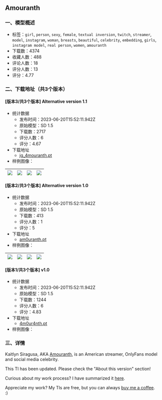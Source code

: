 ## Amouranth
### 一、模型概述

- 标签：`girl`, `person`, `sexy`, `female`, `textual inversion`, `twitch`, `streamer`, `model`, `instagram`, `woman`, `breasts`, `beautiful`, `celebrity`, `embedding`, `girls`, `instagram model`, `real person`, `women`, `amouranth`
- 下载数：4374
- 收藏人数：488
- 评论人数：18
- 评分人数：13
- 评分：4.77

### 二、下载地址（共3个版本）

#### [版本3/共3个版本] Alternative version 1.1

- 统计数据
  - 发布时间：2023-06-20T15:52:11.942Z
  - 原始模型：SD 1.5
  - 下载数：2717
  - 评分人数：6
  - 评分：4.67
- 下载地址
  - [jg_4mouranth.pt](https://civitai.com/api/download/models/24683)
- 样例图像：

| <img src="https://image.civitai.com/xG1nkqKTMzGDvpLrqFT7WA/7ba692a7-1d21-4a1c-8875-f811b9530f3c/width=450/1218751.jpeg" /> | <img src="https://image.civitai.com/xG1nkqKTMzGDvpLrqFT7WA/94591ae2-d635-4608-9902-65070f8557ed/width=450/1218741.jpeg" /> | <img src="https://image.civitai.com/xG1nkqKTMzGDvpLrqFT7WA/543d63fb-094b-4f14-868d-681eeae6c36c/width=450/1218730.jpeg" /> | <img src="https://image.civitai.com/xG1nkqKTMzGDvpLrqFT7WA/d7fdd251-d121-410a-af51-344648587677/width=450/1218784.jpeg" /> |
| ---- | ---- | ---- | ---- |

#### [版本2/共3个版本] Alternative version 1.0

- 统计数据
  - 发布时间：2023-06-20T15:52:11.942Z
  - 原始模型：SD 1.5
  - 下载数：413
  - 评分人数：1
  - 评分：5
- 下载地址
  - [am0uranth.pt](https://civitai.com/api/download/models/24386)
- 样例图像：

| <img src="https://image.civitai.com/xG1nkqKTMzGDvpLrqFT7WA/23384932-648e-46ad-b6eb-9c0a5b86d600/width=450/265425.jpeg" /> | <img src="https://image.civitai.com/xG1nkqKTMzGDvpLrqFT7WA/1d22feba-e2bd-4cd0-cd8f-4cee89e0ff00/width=450/265418.jpeg" /> | <img src="https://image.civitai.com/xG1nkqKTMzGDvpLrqFT7WA/9c386d78-3b80-4b3d-c22c-d8471bc50a00/width=450/265428.jpeg" /> | <img src="https://image.civitai.com/xG1nkqKTMzGDvpLrqFT7WA/6c7f5702-8a36-4a0c-67e9-be8df257cf00/width=450/265417.jpeg" /> |
| ---- | ---- | ---- | ---- |

#### [版本1/共3个版本] v1.0

- 统计数据
  - 发布时间：2023-06-20T15:52:11.942Z
  - 原始模型：SD 1.5
  - 下载数：1244
  - 评分人数：6
  - 评分：4.83
- 下载地址
  - [4m0ur4nth.pt](https://civitai.com/api/download/models/13622)
- 样例图像：

### 三、详情
<p>Kaitlyn Siragusa, AKA <a target="_blank" rel="ugc" href="https://www.instagram.com/kaitgonewild">Amouranth</a>, is an American streamer, OnlyFans model and social media celebrity. </p><p>This TI has been updated. Please check the "About this version" section!</p><p>Curious about my work process? I have summarized it <a target="_blank" rel="ugc" href="https://civitai.com/models/18240/india-reynolds-model?commentId=55100&amp;modal=commentThread">here</a>.</p><p>Appreciate my work? My TIs are free, but you can always <a target="_blank" rel="ugc" href="https://www.buymeacoffee.com/jernaugurgeh">buy me a coffee</a>. :)</p>